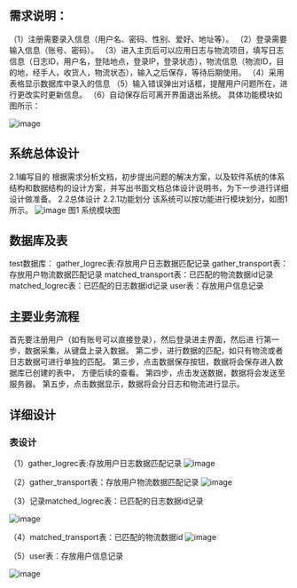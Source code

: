 ## 需求说明：
  （1）注册需要录入信息（用户名、密码、性别、爱好、地址等）。
  （2）登录需要输入信息（账号、密码）。
  （3）进入主页后可以应用日志与物流项目，填写日志信息（日志ID，用户名，登陆地点，登录IP，登录状态），物流信息（物流ID，目的地，经手人，收货人，物流状态），输入之后保存，等待后期使用。
  （4）采用表格显示数据库中录入的信息
  （5）输入错误弹出对话框，提醒用户问题所在，进行更改实时更新信息。
  （6）自动保存后可离开界面退出系统。
具体功能模块如图所示：

![image](https://user-images.githubusercontent.com/60099213/141681442-8793843e-181f-4040-be65-c05a7f982567.png)

## 系统总体设计
2.1编写目的
  根据需求分析文档，初步提出问题的解决方案，以及软件系统的体系结构和数据结构的设计方案，并写出书面文档总体设计说明书，为下一步进行详细设计做准备。
2.2总体设计
2.2.1功能划分
  该系统可以按功能进行模块划分，如图1所示。
![image](https://user-images.githubusercontent.com/60099213/141681410-ff01defe-5453-4187-861d-a5f7bc7a960d.png)
图1  系统模块图
## 数据库及表
  test数据库：
  gather_logrec表:存放用户日志数据匹配记录
  gather_transport表：存放用户物流数据匹配记录
  matched_transport表：已匹配的物流数据id记录
  matched_logrec表：已匹配的日志数据id记录
  user表：存放用户信息记录
## 主要业务流程
首先要注册用户（如有账号可以直接登录），然后登录进主界面，然后进		行第一步，数据采集，从键盘上录入数据。
第二步，进行数据的匹配，如只有物流或者日志数据可进行单独的匹配。
第三步，点击数据保存按钮，数据将会保存进入数据库已创建的表中，		方便后续的查看。
第四步，点击发送数据，数据将会发送至服务器。
第五步，点击数据显示，数据将会分日志和物流进行显示。

## 详细设计
### 表设计
（1）gather_logrec表:存放用户日志数据匹配记录
![image](https://user-images.githubusercontent.com/60099213/141681452-c1352f3c-53d1-4233-ab40-a2de1cdafff0.png)


（2）gather_transport表：存放用户物流数据匹配记录
![image](https://user-images.githubusercontent.com/60099213/141681455-652a5f8a-acfb-404f-bb62-450b62fbb0f6.png)

（3）记录matched_logrec表：已匹配的日志数据id记录

![image](https://user-images.githubusercontent.com/60099213/141681458-f9d23ccc-903f-4f91-bed0-b93db753dcac.png)

（4）matched_transport表：已匹配的物流数据id
![image](https://user-images.githubusercontent.com/60099213/141681459-9dd1420b-0c24-4692-a94f-9658fcea9d03.png)

（5）user表：存放用户信息记录

![image](https://user-images.githubusercontent.com/60099213/141681463-198fa7b6-3cc2-4d45-aaed-f2114d12902a.png)
